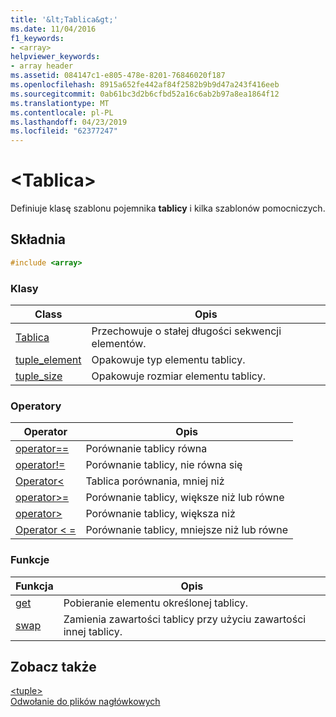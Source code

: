 ```yaml
---
title: '&lt;Tablica&gt;'
ms.date: 11/04/2016
f1_keywords:
- <array>
helpviewer_keywords:
- array header
ms.assetid: 084147c1-e805-478e-8201-76846020f187
ms.openlocfilehash: 8915a652fe442af84f2582b9b9d47a243f416eeb
ms.sourcegitcommit: 0ab61bc3d2b6cfbd52a16c6ab2b97a8ea1864f12
ms.translationtype: MT
ms.contentlocale: pl-PL
ms.lasthandoff: 04/23/2019
ms.locfileid: "62377247"
---
```

# <a name="ltarraygt"></a>&lt;Tablica&gt;

Definiuje klasę szablonu pojemnika **tablicy** i kilka szablonów pomocniczych.

## <a name="syntax"></a>Składnia

```cpp
#include <array>
```

### <a name="classes"></a>Klasy

|Class|Opis|
|-|-|
|[Tablica](../standard-library/array-class-stl.md)|Przechowuje o stałej długości sekwencji elementów.|
|[tuple_element](../standard-library/tuple-element-class-tuple.md)|Opakowuje typ elementu tablicy.|
|[tuple_size](../standard-library/tuple-size-class-tuple.md)|Opakowuje rozmiar elementu tablicy.|

### <a name="operators"></a>Operatory

|Operator|Opis|
|-|-|
|[operator==](../standard-library/array-operators.md#op_eq_eq)|Porównanie tablicy równa|
|[operator!=](../standard-library/array-operators.md#op_neq)|Porównanie tablicy, nie równa się|
|[Operator\<](../standard-library/array-operators.md#op_lt)|Tablica porównania, mniej niż|
|[operator>=](../standard-library/array-operators.md#op_gt_eq)|Porównanie tablicy, większe niż lub równe|
|[operator>](../standard-library/array-operators.md#op_gt)|Porównanie tablicy, większa niż|
|[Operator < =](../standard-library/array-operators.md#op_lt_eq)|Porównanie tablicy, mniejsze niż lub równe|

### <a name="functions"></a>Funkcje

|Funkcja|Opis|
|-|-|
|[get](../standard-library/array-functions.md#get)|Pobieranie elementu określonej tablicy.|
|[swap](../standard-library/array-functions.md#swap)|Zamienia zawartości tablicy przy użyciu zawartości innej tablicy.|

## <a name="see-also"></a>Zobacz także

[\<tuple>](../standard-library/tuple.md)<br/>
[Odwołanie do plików nagłówkowych](../standard-library/cpp-standard-library-header-files.md)<br/>
